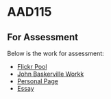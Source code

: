 # AAD115
## For Assessment 
Below is the work for assessment: 

- [Flickr Pool](https://www.flickr.com/photos/127785088@N07/)
- [John Baskerville Workk](https://github.com/JemmaEagleson/john-baskerville)
- [Personal Page](https://jemmaeagleson.github.io/personal-page/Personal-Page.html)
- [Essay](https://JemmaEagleson.github.io/PAULA-SCHER/Essay.html)
